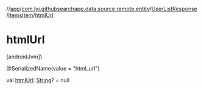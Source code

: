 //[app](../../../../index.md)/[com.lyj.githubsearchapp.data.source.remote.entity](../../index.md)/[UserListResponse](../index.md)/[ItemsItem](index.md)/[htmlUrl](html-url.md)

# htmlUrl

[androidJvm]\

@SerializedName(value = "html_url")

val [htmlUrl](html-url.md): [String](https://kotlinlang.org/api/latest/jvm/stdlib/kotlin/-string/index.html)? = null
